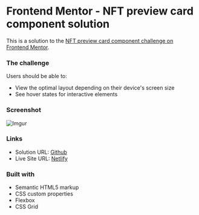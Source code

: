 # Frontend Mentor - NFT preview card component solution

This is a solution to the [NFT preview card component challenge on Frontend Mentor](https://www.frontendmentor.io/challenges/nft-preview-card-component-SbdUL_w0U).

### The challenge

Users should be able to:

- View the optimal layout depending on their device's screen size
- See hover states for interactive elements

### Screenshot

![Imgur](https://i.imgur.com/tmcTPHX.png)

### Links

- Solution URL: [Github](https://github.com/talama/fmMono/tree/main/apps/fmNftComponent)
- Live Site URL: [Netlify](https://fmnftcomponent.netlify.app)

### Built with

- Semantic HTML5 markup
- CSS custom properties
- Flexbox
- CSS Grid
